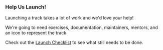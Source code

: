 ### Help Us Launch!

Launching a track takes a lot of work and we'd love your help!

We're going to need exercises, documentation, maintainers, mentors, and an icon to represent the track.

Check out the [Launch Checklist](REPO/issues/CHECKLIST_ISSUE) to see what still needs to be done.
